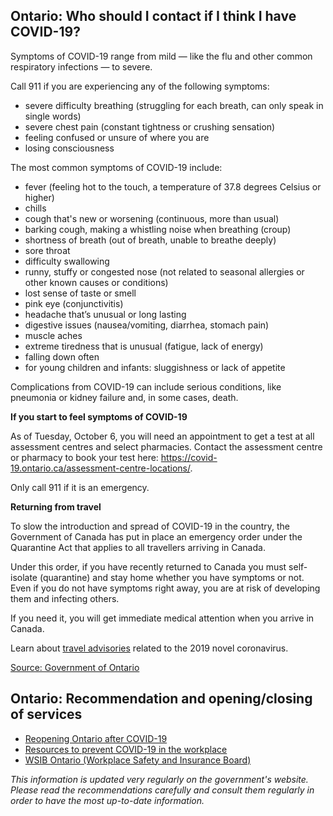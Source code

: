 ## Ontario: Who should I contact if I think I have COVID-19?

Symptoms of COVID-19 range from mild — like the flu and other common respiratory infections — to severe.

Call 911 if you are experiencing any of the following symptoms:

- severe difficulty breathing (struggling for each breath, can only speak in single words)
- severe chest pain (constant tightness or crushing sensation)
- feeling confused or unsure of where you are
- losing consciousness

The most common symptoms of COVID-19 include:

- fever (feeling hot to the touch, a temperature of 37.8 degrees Celsius or higher)
- chills
- cough that's new or worsening (continuous, more than usual)
- barking cough, making a whistling noise when breathing (croup)
- shortness of breath (out of breath, unable to breathe deeply)
- sore throat
- difficulty swallowing
- runny, stuffy or congested nose (not related to seasonal allergies or other known causes or conditions)
- lost sense of taste or smell
- pink eye (conjunctivitis)
- headache that’s unusual or long lasting
- digestive issues (nausea/vomiting, diarrhea, stomach pain)
- muscle aches
- extreme tiredness that is unusual (fatigue, lack of energy)
- falling down often
- for young children and infants: sluggishness or lack of appetite

Complications from COVID-19 can include serious conditions, like pneumonia or kidney failure and, in some cases, death.

**If you start to feel symptoms of COVID-19**

As of Tuesday, October 6, you will need an appointment to get a test at all assessment centres and select pharmacies. Contact the assessment centre or pharmacy to book your test here: https://covid-19.ontario.ca/assessment-centre-locations/.

Only call 911 if it is an emergency.

**Returning from travel**

To slow the introduction and spread of COVID-19 in the country, the Government of Canada has put in place an emergency order under the Quarantine Act that applies to all travellers arriving in Canada.

Under this order, if you have recently returned to Canada you must self-isolate (quarantine) and stay home whether you have symptoms or not. Even if you do not have symptoms right away, you are at risk of developing them and infecting others.

If you need it, you will get immediate medical attention when you arrive in Canada.

Learn about [travel advisories](https://travel.gc.ca/travelling/health-safety/travel-health-notices) related to the 2019 novel coronavirus.

[Source: Government of Ontario](https://www.ontario.ca/page/covid-19-stop-spread#section-0)

## Ontario: Recommendation and opening/closing of services

- [Reopening Ontario after COVID-19](https://www.ontario.ca/page/reopening-ontario-after-covid-19)
- [Resources to prevent COVID-19 in the workplace](https://www.ontario.ca/page/resources-prevent-covid-19-workplace)
- [WSIB Ontario (Workplace Safety and Insurance Board)](https://www.wsib.ca/en/novel-coronavirus-covid-19-update)

_This information is updated very regularly on the government's website. Please read the recommendations carefully and consult them regularly in order to have the most up-to-date information._
